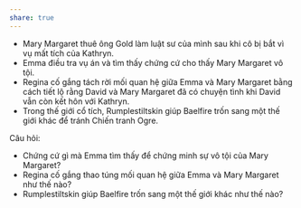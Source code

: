 ```yaml
---
share: true
---
```

-   Mary Margaret thuê ông Gold làm luật sư của mình sau khi cô bị bắt vì vụ mất tích của Kathryn.
-   Emma điều tra vụ án và tìm thấy chứng cứ cho thấy Mary Margaret vô tội.
-   Regina cố gắng tách rời mối quan hệ giữa Emma và Mary Margaret bằng cách tiết lộ rằng David và Mary Margaret đã có chuyện tình khi David vẫn còn kết hôn với Kathryn.
-   Trong thế giới cổ tích, Rumplestiltskin giúp Baelfire trốn sang một thế giới khác để tránh Chiến tranh Ogre.

Câu hỏi:

-   Chứng cứ gì mà Emma tìm thấy để chứng minh sự vô tội của Mary Margaret?
-   Regina cố gắng thao túng mối quan hệ giữa Emma và Mary Margaret như thế nào?
-   Rumplestiltskin giúp Baelfire trốn sang một thế giới khác như thế nào?